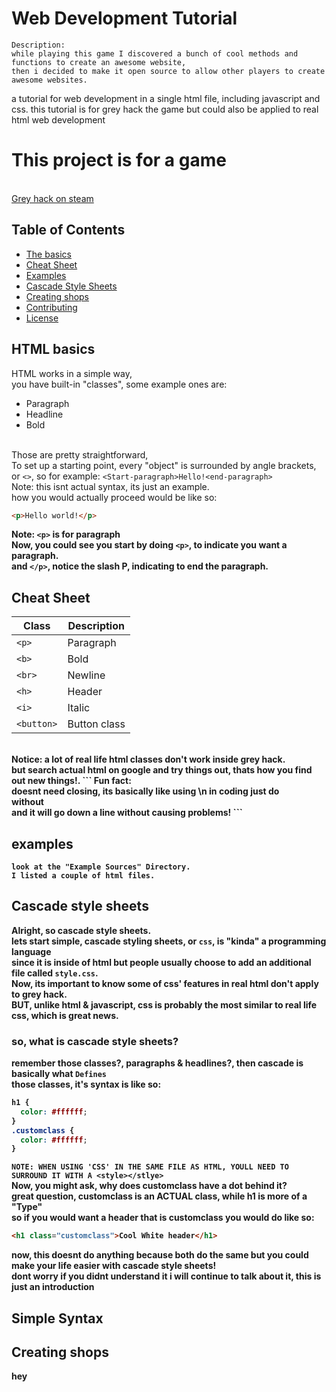 # Web Development Tutorial
```
Description:
while playing this game I discovered a bunch of cool methods and functions to create an awesome website,
then i decided to make it open source to allow other players to create awesome websites.
```
a tutorial for web development in a single html file, including javascript and css. this tutorial is for grey hack the game but could also be applied to real html web development
# This project is for a game
<br>[Grey hack on steam](https://store.steampowered.com/app/605230/Grey_Hack/)
## Table of Contents
- [The basics](#html-basics)
- [Cheat Sheet](#Cheat-Sheet)
- [Examples](#examples)
- [Cascade Style Sheets](#Cascade-style-sheets)
- [Creating shops](#Creating-shops)
- [Contributing](#contributing)
- [License](#license)
## HTML basics
HTML works in a simple way,<br>
you have built-in "classes", some example ones are:
- Paragraph
- Headline
- Bold

<br>Those are pretty straightforward,<br>
To set up a starting point, every "object" is surrounded by angle brackets,<br>
or `<>`, so for example:
`<Start-paragraph>Hello!<end-paragraph>`<br>
Note: this isnt actual syntax, its just an example.<br>
how you would actually proceed would be like so:<br>
```html
<p>Hello world!</p>
```
<b><b>Note: `<p>` is for paragraph</b><br>
Now, you could see you start by doing `<p>`, to indicate you want a paragraph.<br>
and `</p>`, notice the slash P, indicating to end the paragraph.

## Cheat Sheet
| Class       | Description     |
|------------|----------------|
| `<p>`     | Paragraph       |
| `<b>`        | Bold       |
| `<br>`    | Newline |
| `<h>`      | Header |
| `<i>`      | Italic |
| `<button>`      | Button class |
<br>
Notice: a lot of real life html classes don't work inside grey hack.<br>
but search actual html on google and try things out, thats how you find out new things!.
```
Fun fact: <br> doesnt need closing, its basically like using \n in coding
just do <br> without </br> and it will go down a line without causing problems!
```

## examples
```
look at the "Example Sources" Directory.
I listed a couple of html files.
```

## Cascade style sheets
Alright, so cascade style sheets.<br>
lets start simple, cascade styling sheets, or `css`, is "kinda" a programming language<br>
since it is inside of html but people usually choose to add an additional file called `style.css`.<br>
Now, its important to know some of css' features in real html don't apply to grey hack.<br>
BUT, unlike html & javascript, css is probably the most similar to real life css, which is great news.<br>
### so, what is cascade style sheets?
remember those classes?, paragraphs & headlines?, then cascade is basically what `Defines`<br>
those classes, it's syntax is like so:
```css
h1 {
  color: #ffffff;
}
.customclass {
  color: #ffffff;
}
```
`NOTE: WHEN USING 'CSS' IN THE SAME FILE AS HTML, YOULL NEED TO SURROUND IT WITH A <style></stlye>`<br>
Now, you might ask, why does customclass have a dot behind it?<br>
great question, customclass is an ACTUAL class, while h1 is more of a "Type"<br>
so if you would want a header that is customclass you would do like so:
```html
<h1 class="customclass">Cool White header</h1>
```
now, this doesnt do anything because both do the same but you could make your life easier with cascade style sheets!<br>
dont worry if you didnt understand it i will continue to talk about it, this is just an introduction
## Simple Syntax
## Creating shops
hey
